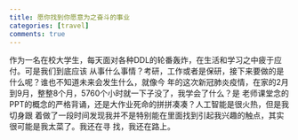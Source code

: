 ```yaml
---
title: 愿你找到你愿意为之奋斗的事业
categories: [travel]
comments: true
---
```

作为一名在校大学生，每天面对各种DDL的轮番轰炸，在生活和学习之中疲于应付。可是我们到底应该
从事什么事情？考研，工作或者是保研，接下来要做的是什么呢？谁也不知道未来会发生什么，就像今
年的这次新冠肺炎疫情，在家的2月到9月，整整8个月，5760个小时就一下子没了，我学会了什么？是
老师课堂念的PPT的概念的严格背诵，还是大作业死命的拼拼凑凑？人工智能是很火热，但是我切身跟
着做了一段时间发现我并不是特别能在里面找到引起我兴趣的触点，其实很可能是我太菜了。我还在寻
找，我还在路上。
